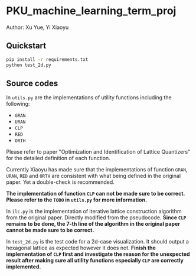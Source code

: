 # PKU_machine_learning_term_proj

Author: Xu Yue, Yi Xiaoyu

## Quickstart

```bash
pip install -r requirements.txt
python test_2d.py
```

## Source codes

In `utils.py` are the implementations of utility functions including the following:

- `GRAN`
- `URAN`
- `CLP`
- `RED`
- `ORTH`
  
Please refer to paper "Optimization and Identification of Lattice Quantizers" for the detailed definition of each function.

Currently Xiaoyu has made sure that the implementations of function `GRAN`, `URAN`, `RED` and `ORTH` are consistent with what being defined in the original paper. Yet a double-check is recommended.

**The implementation of function `CLP` can not be made sure to be correct. Please refer to the `TODO` in `utils.py` for more information.**

In `ilc.py` is the implementation of iterative lattice construction algorithm from the original paper. Directly modified from the pseudocode. **Since `CLP` remains to be done, the 7-th line of the algorithm in the original paper cannot be made sure to be correct.**

In `test_2d.py` is the test code for a 2d-case visualization. It should output a hexagonal lattice as expected however it does not. **Finish the implementation of `CLP` first and investigate the reason for the unexpected result after making sure all utility functions especially `CLP` are correctly implemented.**
